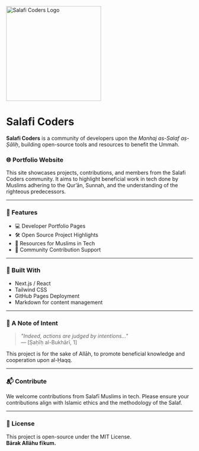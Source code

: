 <img src="https://github.com/user-attachments/assets/5c687445-0e78-4442-89f2-8e37e08f556f" alt="Salafi Coders Logo" width="256" height="256"/>

# Salafi Coders

**Salafi Coders** is a community of developers upon the *Manhaj as-Salaf aṣ-Ṣāliḥ*, building open-source tools and resources to benefit the Ummah.

### 🌐 Portfolio Website

This site showcases projects, contributions, and members from the Salafi Coders community. It aims to highlight beneficial work in tech done by Muslims adhering to the Qur’ān, Sunnah, and the understanding of the righteous predecessors.

---

### 📁 Features

- 💻 Developer Portfolio Pages  
- 🛠️ Open Source Project Highlights  
- 📜 Resources for Muslims in Tech  
- 🤝 Community Contribution Support  

---

### 🧱 Built With

- Next.js / React  
- Tailwind CSS  
- GitHub Pages Deployment  
- Markdown for content management  

---

### 🤲 A Note of Intent

> *"Indeed, actions are judged by intentions..."*  
> — [Ṣaḥīḥ al-Bukhārī, 1]

This project is for the sake of Allāh, to promote beneficial knowledge and cooperation upon al-Ḥaqq.

---

### 📬 Contribute

We welcome contributions from Salafī Muslims in tech. Please ensure your contributions align with Islamic ethics and the methodology of the Salaf.

---

### 📖 License

This project is open-source under the MIT License.  
**Bārak Allāhu fīkum.**
